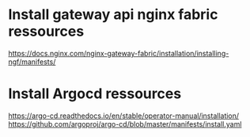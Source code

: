 # Install gateway api nginx fabric ressources 

https://docs.nginx.com/nginx-gateway-fabric/installation/installing-ngf/manifests/

# Install Argocd ressources 

https://argo-cd.readthedocs.io/en/stable/operator-manual/installation/
https://github.com/argoproj/argo-cd/blob/master/manifests/install.yaml

